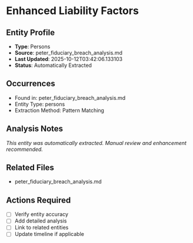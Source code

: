 # Enhanced Liability Factors

## Entity Profile
- **Type**: Persons
- **Source**: peter_fiduciary_breach_analysis.md
- **Last Updated**: 2025-10-12T03:42:06.133103
- **Status**: Automatically Extracted

## Occurrences
- Found in: peter_fiduciary_breach_analysis.md
- Entity Type: persons
- Extraction Method: Pattern Matching

## Analysis Notes
*This entity was automatically extracted. Manual review and enhancement recommended.*

## Related Files
- peter_fiduciary_breach_analysis.md

## Actions Required
- [ ] Verify entity accuracy
- [ ] Add detailed analysis
- [ ] Link to related entities
- [ ] Update timeline if applicable
